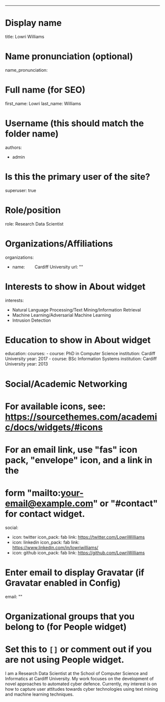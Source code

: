  ---
# Display name
title: Lowri Williams

# Name pronunciation (optional)
name_pronunciation: 

# Full name (for SEO)
first_name: Lowri
last_name: Williams

# Username (this should match the folder name)
authors:
- admin

# Is this the primary user of the site?
superuser: true

# Role/position
role: Research Data Scientist

# Organizations/Affiliations
organizations:
- name:   Cardiff University 
  url: "" 


# Interests to show in About widget
interests:
  - Natural Language Processing/Text Mining/Information Retrieval
  - Machine Learning/Adversarial Machine Learning
  - Intrusion Detection

# Education to show in About widget
education:
  courses:
    - course: PhD in Computer Science
      institution: Cardiff University
      year: 2017
    - course: BSc Information Systems
      institution: Cardiff University
      year: 2013

# Social/Academic Networking
# For available icons, see: https://sourcethemes.com/academic/docs/widgets/#icons
#   For an email link, use "fas" icon pack, "envelope" icon, and a link in the
#   form "mailto:your-email@example.com" or "#contact" for contact widget.
social:
<!-- - icon: envelope
  icon_pack: fas
  link: 'mailto:giuseppe.delaurentis@ed.ac.uk'  # For a direct email link, use "mailto:test@example.org". -->
- icon: twitter
  icon_pack: fab
  link: https://twitter.com/LowriWilliams
- icon: linkedin
  icon_pack: fab
  link: https://www.linkedin.com/in/lowriwilliams/
- icon: github
  icon_pack: fab
  link: https://github.com/LowriWilliams
<!-- - icon: graduation-cap # Alternatively, use `google-scholar` icon from `ai` icon pack
  icon_pack: fas
  link: https://scholar.google.com/citations?user=yCk02XcAAAAJ&hl=en&oi=ao -->



# Enter email to display Gravatar (if Gravatar enabled in Config)
email: ""
  
# Organizational groups that you belong to (for People widget)
#   Set this to `[]` or comment out if you are not using People widget.  
<!-- user_groups: -->
<!-- - Researchers
- Visitors
--- -->

I am a Research Data Scientist at the School of Computer Science and Informatics at Cardiff University. My work focuses on the development of novel approaches to automated cyber defence. Currently, my interest is on how to capture user attitudes towards cyber technologies using text mining and machine learning techniques.